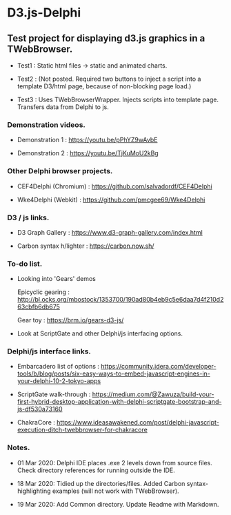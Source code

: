 # D3.js-Delphi

## Test project for displaying d3.js graphics in a TWebBrowser.

- Test1 : Static html files -> static and animated charts.

- Test2 : (Not posted. Required two buttons to inject a script into a template D3/html page, because of non-blocking page load.)

- Test3 : Uses TWebBrowserWrapper. Injects scripts into template page. Transfers data from Delphi to js.


### Demonstration videos.

- Demonstration 1 : https://youtu.be/pPhYZ9wAvbE

- Demonstration 2 : https://youtu.be/TjKuMoU2kBg


### Other Delphi browser projects.

- CEF4Delphi (Chromium)   :     https://github.com/salvadordf/CEF4Delphi

- Wke4Delphi (Webkit)     :     https://github.com/pmcgee69/Wke4Delphi


### D3 / js  links.

- D3 Graph Gallery        :     https://www.d3-graph-gallery.com/index.html

- Carbon syntax h/lighter :     https://carbon.now.sh/


### To-do list.

- Looking into 'Gears' demos

  Epicyclic gearing :     http://bl.ocks.org/mbostock/1353700/190ad80b4eb9c5e6daa7d4f210d263cbfb6db675
      
  Gear toy          :     https://brm.io/gears-d3-js/
      
- Look at ScriptGate and other Delphi/js interfacing options.


### Delphi/js interface links.
- Embarcadero list of options : https://community.idera.com/developer-tools/b/blog/posts/six-easy-ways-to-embed-javascript-engines-in-your-delphi-10-2-tokyo-apps

- ScriptGate walk-through : https://medium.com/@Zawuza/build-your-first-hybrid-desktop-application-with-delphi-scriptgate-bootstrap-and-js-df530a73160

- ChakraCore : https://www.ideasawakened.com/post/delphi-javascript-execution-ditch-twebbrowser-for-chakracore


### Notes.

- 01 Mar 2020:  Delphi IDE places .exe 2 levels down from source files.  Check directory references for running outside the IDE.

- 18 Mar 2020:  Tidied up the directories/files.  Added Carbon syntax-highlighting examples (will not work with TWebBrowser).

- 19 Mar 2020:  Add Common directory. Update Readme with Markdown.
